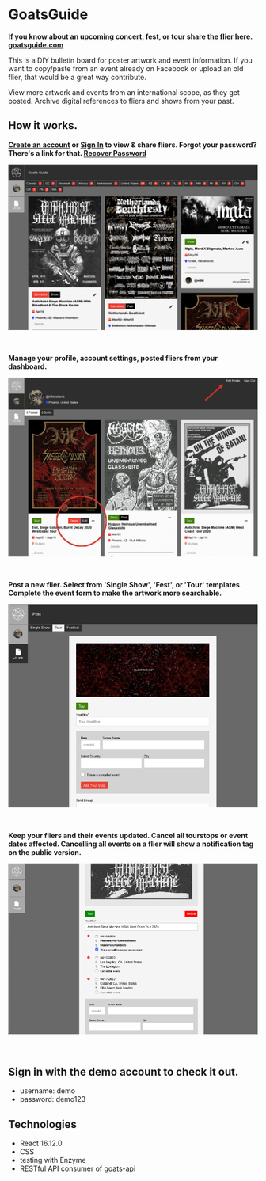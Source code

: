 # GoatsGuide

**If you know about an upcoming concert, fest, or tour share the flier here. [goatsguide.com](https://goatsguide.com)**

This is a DIY bulletin board for poster artwork and event information.
If you want to copy/paste from an event already on Facebook or upload an old flier,
that would be a great way contribute.

View more artwork and events from an international scope, as they get posted.
Archive digital references to fliers and shows from your past.


## How it works.

**[Create an account](https://goatsguide.com/public/signup) or [Sign In](https://goatsguide.com/public/signin) to view & share fliers. Forgot your password? There's a link for that. [Recover Password](https://goatsguide.com/public/recover)**

![flier feed screenshot](./src/assets/ss-flier-feed.png)

<br/>

**Manage your profile, account settings, posted fliers from your dashboard.**

![dashboard screenshot](./src/assets/ss-edit-flier-profile.png)

<br/>

**Post a new flier. Select from 'Single Show', 'Fest', or 'Tour' templates. Complete the event form to make the artwork more searchable.**

![post flier screenshot](./src/assets/ss-create-flier.png)

<br/>

**Keep your fliers and their events updated. Cancel all tourstops or event dates affected. Cancelling all events on a flier will show a notification tag on the public version.**

![post flier screenshot](./src/assets/ss-cancel-events.png)

<br/>

## Sign in with the demo account to check it out.
- username: demo
- password: demo123


## Technologies

- React 16.12.0
- CSS
- testing with Enzyme
- RESTful API consumer of [goats-api](https://github.com/killeraliens/goats-api)



